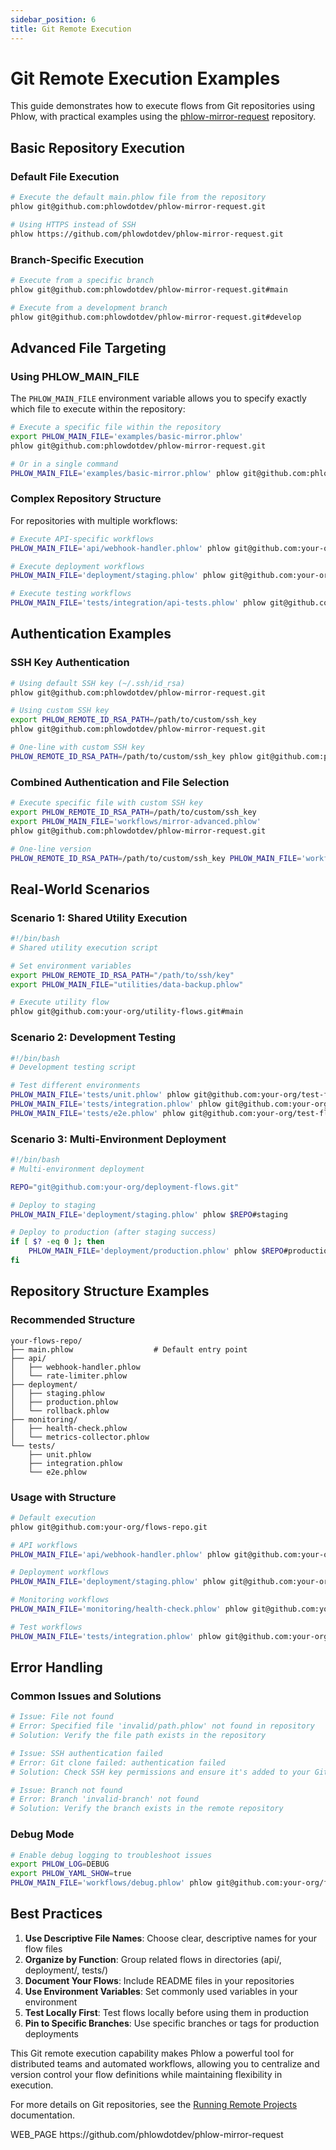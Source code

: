 ```yaml
---
sidebar_position: 6
title: Git Remote Execution
---
```


# Git Remote Execution Examples

This guide demonstrates how to execute flows from Git repositories using Phlow, with practical examples using the [phlow-mirror-request](https://github.com/phlowdotdev/phlow-mirror-request) repository.

## Basic Repository Execution

### Default File Execution

```bash
# Execute the default main.phlow file from the repository
phlow git@github.com:phlowdotdev/phlow-mirror-request.git

# Using HTTPS instead of SSH
phlow https://github.com/phlowdotdev/phlow-mirror-request.git
```

### Branch-Specific Execution

```bash
# Execute from a specific branch
phlow git@github.com:phlowdotdev/phlow-mirror-request.git#main

# Execute from a development branch
phlow git@github.com:phlowdotdev/phlow-mirror-request.git#develop
```

## Advanced File Targeting

### Using PHLOW_MAIN_FILE

The `PHLOW_MAIN_FILE` environment variable allows you to specify exactly which file to execute within the repository:

```bash
# Execute a specific file within the repository
export PHLOW_MAIN_FILE='examples/basic-mirror.phlow'
phlow git@github.com:phlowdotdev/phlow-mirror-request.git

# Or in a single command
PHLOW_MAIN_FILE='examples/basic-mirror.phlow' phlow git@github.com:phlowdotdev/phlow-mirror-request.git
```

### Complex Repository Structure

For repositories with multiple workflows:

```bash
# Execute API-specific workflows
PHLOW_MAIN_FILE='api/webhook-handler.phlow' phlow git@github.com:your-org/api-flows.git

# Execute deployment workflows
PHLOW_MAIN_FILE='deployment/staging.phlow' phlow git@github.com:your-org/devops-flows.git

# Execute testing workflows
PHLOW_MAIN_FILE='tests/integration/api-tests.phlow' phlow git@github.com:your-org/test-flows.git
```

## Authentication Examples

### SSH Key Authentication

```bash
# Using default SSH key (~/.ssh/id_rsa)
phlow git@github.com:phlowdotdev/phlow-mirror-request.git

# Using custom SSH key
export PHLOW_REMOTE_ID_RSA_PATH=/path/to/custom/ssh_key
phlow git@github.com:phlowdotdev/phlow-mirror-request.git

# One-line with custom SSH key
PHLOW_REMOTE_ID_RSA_PATH=/path/to/custom/ssh_key phlow git@github.com:phlowdotdev/phlow-mirror-request.git
```

### Combined Authentication and File Selection

```bash
# Execute specific file with custom SSH key
export PHLOW_REMOTE_ID_RSA_PATH=/path/to/custom/ssh_key
export PHLOW_MAIN_FILE='workflows/mirror-advanced.phlow'
phlow git@github.com:phlowdotdev/phlow-mirror-request.git

# One-line version
PHLOW_REMOTE_ID_RSA_PATH=/path/to/custom/ssh_key PHLOW_MAIN_FILE='workflows/mirror-advanced.phlow' phlow git@github.com:phlowdotdev/phlow-mirror-request.git
```

## Real-World Scenarios

### Scenario 1: Shared Utility Execution

```bash
#!/bin/bash
# Shared utility execution script

# Set environment variables
export PHLOW_REMOTE_ID_RSA_PATH="/path/to/ssh/key"
export PHLOW_MAIN_FILE="utilities/data-backup.phlow"

# Execute utility flow
phlow git@github.com:your-org/utility-flows.git#main
```

### Scenario 2: Development Testing

```bash
#!/bin/bash
# Development testing script

# Test different environments
PHLOW_MAIN_FILE='tests/unit.phlow' phlow git@github.com:your-org/test-flows.git#develop
PHLOW_MAIN_FILE='tests/integration.phlow' phlow git@github.com:your-org/test-flows.git#develop
PHLOW_MAIN_FILE='tests/e2e.phlow' phlow git@github.com:your-org/test-flows.git#develop
```

### Scenario 3: Multi-Environment Deployment

```bash
#!/bin/bash
# Multi-environment deployment

REPO="git@github.com:your-org/deployment-flows.git"

# Deploy to staging
PHLOW_MAIN_FILE='deployment/staging.phlow' phlow $REPO#staging

# Deploy to production (after staging success)
if [ $? -eq 0 ]; then
    PHLOW_MAIN_FILE='deployment/production.phlow' phlow $REPO#production
fi
```

## Repository Structure Examples

### Recommended Structure

```
your-flows-repo/
├── main.phlow                  # Default entry point
├── api/
│   ├── webhook-handler.phlow
│   └── rate-limiter.phlow
├── deployment/
│   ├── staging.phlow
│   ├── production.phlow
│   └── rollback.phlow
├── monitoring/
│   ├── health-check.phlow
│   └── metrics-collector.phlow
└── tests/
    ├── unit.phlow
    ├── integration.phlow
    └── e2e.phlow
```

### Usage with Structure

```bash
# Default execution
phlow git@github.com:your-org/flows-repo.git

# API workflows
PHLOW_MAIN_FILE='api/webhook-handler.phlow' phlow git@github.com:your-org/flows-repo.git

# Deployment workflows
PHLOW_MAIN_FILE='deployment/staging.phlow' phlow git@github.com:your-org/flows-repo.git

# Monitoring workflows
PHLOW_MAIN_FILE='monitoring/health-check.phlow' phlow git@github.com:your-org/flows-repo.git

# Test workflows
PHLOW_MAIN_FILE='tests/integration.phlow' phlow git@github.com:your-org/flows-repo.git
```

## Error Handling

### Common Issues and Solutions

```bash
# Issue: File not found
# Error: Specified file 'invalid/path.phlow' not found in repository
# Solution: Verify the file path exists in the repository

# Issue: SSH authentication failed
# Error: Git clone failed: authentication failed
# Solution: Check SSH key permissions and ensure it's added to your Git provider

# Issue: Branch not found
# Error: Branch 'invalid-branch' not found
# Solution: Verify the branch exists in the remote repository
```

### Debug Mode

```bash
# Enable debug logging to troubleshoot issues
export PHLOW_LOG=DEBUG
export PHLOW_YAML_SHOW=true
PHLOW_MAIN_FILE='workflows/debug.phlow' phlow git@github.com:your-org/flows-repo.git
```

## Best Practices

1. **Use Descriptive File Names**: Choose clear, descriptive names for your flow files
2. **Organize by Function**: Group related flows in directories (api/, deployment/, tests/)
3. **Document Your Flows**: Include README files in your repositories
4. **Use Environment Variables**: Set commonly used variables in your environment
5. **Test Locally First**: Test flows locally before using them in production
6. **Pin to Specific Branches**: Use specific branches or tags for production deployments

This Git remote execution capability makes Phlow a powerful tool for distributed teams and automated workflows, allowing you to centralize and version control your flow definitions while maintaining flexibility in execution.

For more details on Git repositories, see the [Running Remote Projects](../remote-projects.md#git-repositories) documentation.

<citations>
<document>
<document_type>WEB_PAGE</document_type>
<document_id>https://github.com/phlowdotdev/phlow-mirror-request</document_id>
</document>
</citations>
